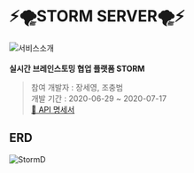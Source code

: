 # ⚡️🌪STORM SERVER🌪⚡️

![서비스소개](https://user-images.githubusercontent.com/55133871/86744023-47b4ec00-c074-11ea-947a-4b5675cb6c9c.png)
<br><br><b> 실시간 브레인스토밍 협업 플랫폼 STORM</b>
> 참여 개발자 : 장세영, 조충범
<br> 개발 기간 : 2020-06-29 ~ 2020-07-17
<br> [📄 API 명세서](https://github.com/TEAMSTORMERS/STORM_Server/wiki)

## ERD
![StormD](https://user-images.githubusercontent.com/55133871/86754373-ccefcf00-c07b-11ea-9493-0883ef898056.PNG)
